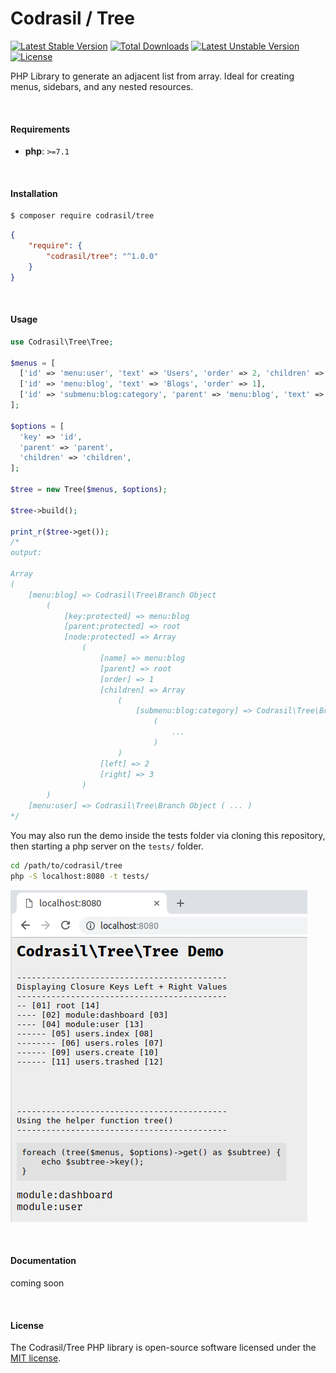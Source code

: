 # Codrasil / Tree

[![Latest Stable Version](https://poser.pugx.org/codrasil/tree/v/stable)](https://packagist.org/packages/codrasil/tree)
[![Total Downloads](https://poser.pugx.org/codrasil/tree/downloads)](https://packagist.org/packages/codrasil/tree)
[![Latest Unstable Version](https://poser.pugx.org/codrasil/tree/v/unstable)](https://packagist.org/packages/codrasil/tree)
[![License](https://poser.pugx.org/codrasil/tree/license)](https://packagist.org/packages/codrasil/tree)

PHP Library to generate an adjacent list from array. Ideal for creating menus, sidebars, and any nested resources.

<br>

#### Requirements

* **php**: `>=7.1`

<br>

#### Installation

```bash
$ composer require codrasil/tree
```
```json
{
    "require": {
        "codrasil/tree": "^1.0.0"
    }
}
```

<br>

#### Usage

```php
use Codrasil\Tree\Tree;

$menus = [
  ['id' => 'menu:user', 'text' => 'Users', 'order' => 2, 'children' => [ ... ]],
  ['id' => 'menu:blog', 'text' => 'Blogs', 'order' => 1],
  ['id' => 'submenu:blog:category', 'parent' => 'menu:blog', 'text' => 'Blog Categories', 'order' => 1],
];

$options = [
  'key' => 'id',
  'parent' => 'parent',
  'children' => 'children',
];

$tree = new Tree($menus, $options);

$tree->build();

print_r($tree->get());
/*
output:

Array
(
    [menu:blog] => Codrasil\Tree\Branch Object
        (
            [key:protected] => menu:blog
            [parent:protected] => root
            [node:protected] => Array
                (
                    [name] => menu:blog
                    [parent] => root
                    [order] => 1
                    [children] => Array
                        (
                            [submenu:blog:category] => Codrasil\Tree\Branch Object
                                (
                                    ...
                                )
                        )
                    [left] => 2
                    [right] => 3
                )
        )
    [menu:user] => Codrasil\Tree\Branch Object ( ... )
*/
```

You may also run the demo inside the tests folder via cloning this repository, then starting a php server on the `tests/` folder.

```bash
cd /path/to/codrasil/tree
php -S localhost:8080 -t tests/
```
![Screenshot of demo server](./screenshot.demo.tests.png)

<br>

#### Documentation

coming soon

<br>

#### License

The Codrasil/Tree PHP library is open-source software licensed under the [MIT license](./LICENSE).

